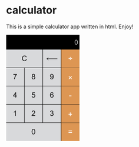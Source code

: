 # calculator

This is a simple calculator app written in html. Enjoy!

<img src="screenshot.png" width="200">
